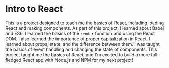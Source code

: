 # Intro to React
This is a project designed to teach me the basics of React, including loading React and making components.
As part of this project, I learned about Babel and ES6. 
I learned the basics of the `render` function and using the React DOM.
I also learned the importance of proper capitalization in React. 
I learned about props, state, and the difference between them. 
I was taught the basics of event handling and changing the state of components.
This project taught me the basics of React, and I'm excited to build a more full-fledged React app with Node.js and NPM for my next project!
